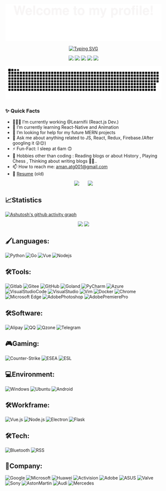 ![](assets/Bottom_up.svg)

<p align="center">
    <a href="https://github.com/lehaha22"><img src="https://readme-typing-svg.herokuapp.com?font=Roboto&size=45&pause=1000&center=true&vCenter=true&width=435&lines=github.com%2Flehaha22" alt="Typing SVG" /></a>
</p>

<p align="center">
    <a title="github" target="_blank" href="https://github.com/fjqz177"><img src="https://img.shields.io/badge/github_-181717?logo=github&logoColor=white" ></a>
    <a title="x" target="_blank" href="https://x.com/gopythle"><img src="https://img.shields.io/badge/_-000000?logo=x&logoColor=white" ></a>
    <a title="telegram" target="_blank" href="https://t.me/lelea88"><img src="https://img.shields.io/badge/telegram-26A5E4?logo=telegram&logoColor=white" ></a>
    <a title="gmail" target="_blank" href="zhaoleale@gmail.com"><img src="https://img.shields.io/badge/gmail-EA4335?logo=gmail&logoColor=white" ></a>
    <a title="bilibili" target="_blank" href="https://space.bilibili.com/480753188"><img src="https://img.shields.io/badge/bilibili_-00A1D6?logo=bilibili&logoColor=white" ></a>

</p>

![](https://raw.githubusercontent.com/lehaha22/lehaha22/main/dist/github-contribution-grid-snake.svg)


### ✨ Quick Facts

- 👨🏽‍💻 I’m currently working @Learnifii (React.js Dev.)
- 🌱 I’m currently learning React-Native and Animation
- 🤔 I’m looking for help for my future MERN projects
- 💬 Ask me about anything related to JS, React, Redux, Firebase.(After googling it 😜😌)
- ⚡️ Fun-Fact: I sleep at 6am 🙃
- 🎿 Hobbies other than coding : Reading blogs or about History , Playing Chess , Thinking about writing blogs 🤔🤖..
- 📫 How to reach me: aman.atg001@gmail.com
- 📝 [Resume](https://www.canva.com/design/DAD8JlnPFhw/3v-OrtVl-UETeMGVfscAgQ/view?) (old)



<div align="center">
<span>&emsp;&emsp;</span>
<img height="170px" src="https://github-readme-stats.vercel.app/api?username=lehaha22&show_icons=true&theme=radical" /><span>&emsp;&emsp;</span><img height="170px" src="https://github-readme-stats.vercel.app/api/top-langs/?username=lehaha22&layout=compact&langs_count=8" />
<span>&emsp;&emsp;</span>
</div>


## 📈Statistics

[![Ashutosh's github activity graph](https://github-readme-activity-graph.vercel.app/graph?username=lehaha22&bg_color=fffff0&color=708090&line=24292e&point=24292e&area=true&hide_border=true)](https://github.com/ashutosh00710/github-readme-activity-graph)




<div align="center">
    <img  src="https://github-readme-streak-stats.herokuapp.com/?user=lehaha22" />
    <img  src="https://github-profile-trophy.vercel.app/?username=lehaha22&row=1" />
</div>

## 🖌️Languages:
![Python](https://img.shields.io/badge/Python-3776AB?style=flat-square&logo=Python&logoColor=white)
![Go](https://img.shields.io/badge/GO_-00ADD8?style=flat-square&logo=go&logoColor=white)
![Vue](https://img.shields.io/badge/Vue_-4FC08D?style=flat-square&logo=vuedotjs&logoColor=white)
![Nodejs](https://img.shields.io/badge/Nodejs_-5FA04E?style=flat-square&logo=nodedotjs&logoColor=white)


## 🛠️Tools:
![Gitlab](https://img.shields.io/badge/Gitlab_-FC6D26?style=flat-square&logo=gitlab&logoColor=white)
![Gitee](https://img.shields.io/badge/Gitee-C71D23?style=flat-square&logo=Gitee&logoColor=white)
![GitHub](https://img.shields.io/badge/GitHub-181717?style=flat-square&logo=GitHub&logoColor=white)
![Goland](https://img.shields.io/badge/Goland_-000000?style=flat-square&logo=goland&logoColor=white)
![PyCharm](https://img.shields.io/badge/PyCharm-000000?style=flat-square&logo=PyCharm&logoColor=white)
![Azure](https://img.shields.io/badge/Azure-0078D4?style=flat-square&logo=MicrosoftAzure&logoColor=white)
![VisualStudioCode](https://img.shields.io/badge/VisualStudioCode-007ACC?style=flat-square&logo=VisualStudioCode&logoColor=white)
![VisualStudio](https://img.shields.io/badge/VisualStudio-5C2D91?style=flat-square&logo=VisualStudio&logoColor=white)
![Vim](https://img.shields.io/badge/Vim-019733?style=flat-square&logo=Vim&logoColor=white)
![Docker](https://img.shields.io/badge/Docker-2496ED?style=flat-square&logo=Docker&logoColor=white)
![Chrome](https://img.shields.io/badge/Chrome-4285F4?style=flat-square&logo=GoogleChrome&logoColor=white)
![Microsoft Edge](https://img.shields.io/badge/Microsoft-5E5E5E?style=flat-square&logo=Microsoft&logoColor=white)
![AdobePhotoshop](https://img.shields.io/badge/AdobePhotoshop-31A8FF?style=flat-square&logo=AdobePhotoshop&logoColor=white)
![AdobePremierePro](https://img.shields.io/badge/AdobePremierePro-9999FF?style=flat-square&logo=AdobePremierePro&logoColor=white)

## 🛠️Software:
![Alipay](https://img.shields.io/badge/Alipay-00A1E9?style=flat-square&logo=Alipay&logoColor=white)
![QQ](https://img.shields.io/badge/QQ-EB1923?style=flat-square&logo=TencentQQ&logoColor=white)
![Qzone](https://img.shields.io/badge/Qzone-FECE00?style=flat-square&logo=Qzone&logoColor=white)
![Telegram](https://img.shields.io/badge/Telegram-26A5E4?style=flat-square&logo=Telegram&logoColor=white)

## 🎮️Gaming:
![Counter-Strike](https://img.shields.io/badge/Counter-Strike-000000?style=flat-square&logo=Counter-Strike&logoColor=white)
![ESEA](https://img.shields.io/badge/ESEA-0E9648?style=flat-square&logo=ESEA&logoColor=white)
![ESL](https://img.shields.io/badge/ESL-FFFF09?style=flat-square&logo=ESLGaming&logoColor=white)

## 💻Environment:
![Windows](https://img.shields.io/badge/Windows-0078D6?style=flat-square&logo=Windows&logoColor=white)
![Ubuntu](https://img.shields.io/badge/Ubuntu-E95420?style=flat-square&logo=Ubuntu&logoColor=white)
![Android](https://img.shields.io/badge/Android-3DDC84?style=flat-square&logo=Android&logoColor=white)

## 🛠️Workframe:
![Vue.js](https://img.shields.io/badge/Vue.js-4FC08D?style=flat-square&logo=Vue.js&logoColor=white)
![Node.js](https://img.shields.io/badge/Node.js-339933?style=flat-square&logo=Node.js&logoColor=white)
![Electron](https://img.shields.io/badge/Electron-47848F?style=flat-square&logo=Electron&logoColor=white)
![Flask](https://img.shields.io/badge/Flask-000000?style=flat-square&logo=Flask&logoColor=white)

## 🛠️Tech:
![Bluetooth](https://img.shields.io/badge/Bluetooth-0082FC?style=flat-square&logo=Bluetooth&logoColor=white)
![RSS](https://img.shields.io/badge/RSS-FFA500?style=flat-square&logo=RSS&logoColor=white)

## 🏢Company:
![Google](https://img.shields.io/badge/Google-4285F4?style=flat-square&logo=Google&logoColor=white)
![Microsoft](https://img.shields.io/badge/Microsoft-5E5E5E?style=flat-square&logo=Microsoft&logoColor=white)
![Huawei](https://img.shields.io/badge/Huawei-FF0000?style=flat-square&logo=Huawei&logoColor=white)
![Activision](https://img.shields.io/badge/Activision-000000?style=flat-square&logo=Activision&logoColor=white)
![Adobe](https://img.shields.io/badge/Adobe-FF0000?style=flat-square&logo=Adobe&logoColor=white)
![ASUS](https://img.shields.io/badge/ASUS-000000?style=flat-square&logo=ASUS&logoColor=white)
![Valve](https://img.shields.io/badge/Valve-F74843?style=flat-square&logo=Valve&logoColor=white)
![Sony](https://img.shields.io/badge/Sony-000000?style=flat-square&logo=Sony&logoColor=white)
![AstonMartin](https://img.shields.io/badge/AstonMartin-000000?style=flat-square&logo=AstonMartin&logoColor=white)
![Audi](https://img.shields.io/badge/Audi-BB0A30?style=flat-square&logo=Audi&logoColor=white)
![Mercedes](https://img.shields.io/badge/Mercedes-242424?style=flat-square&logo=Mercedes&logoColor=white)
